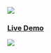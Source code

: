 ![](https://i.imgur.com/waxVImv.png)

### [Live Demo](https://netflix-clone-jassim.netlify.app/)

![](https://i.imgur.com/waxVImv.png)
